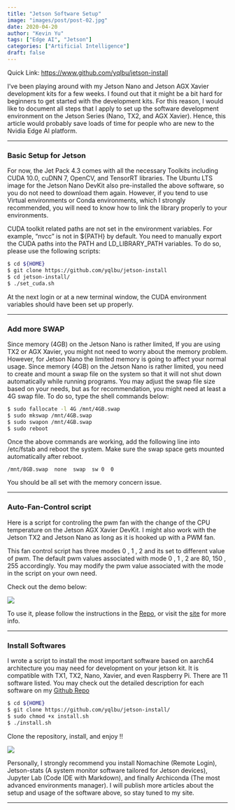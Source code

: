 ```yaml
---
title: "Jetson Software Setup"
image: "images/post/post-02.jpg"
date: 2020-04-20
author: "Kevin Yu"
tags: ["Edge AI", "Jetson"]
categories: ["Artificial Intelligence"]
draft: false
---
```


Quick Link: https://www.github.com/yqlbu/jetson-install

I’ve been playing around with my Jetson Nano and Jetson AGX Xavier development kits for a few weeks. I found out that it might be a bit hard for beginners to get started with the development kits. For this reason, I would like to document all steps that I apply to set up the software development environment on the Jetson Series (Nano, TX2, and AGX Xavier). Hence, this article would probably save loads of time for people who are new to the Nvidia Edge AI platform.

---

### Basic Setup for Jetson

For now, the Jet Pack 4.3 comes with all the necessary Toolkits including CUDA 10.0, cuDNN 7, OpenCV, and TensorRT libraries. The Ubuntu LTS image for the Jetson Nano DevKit also pre-installed the above software, so you do not need to download them again. However, if you tend to use Virtual environments or Conda environments, which I strongly recommended, you will need to know how to link the library properly to your environments.

CUDA toolkit related paths are not set in the environment variables. For example, “nvcc” is not in ${PATH} by default. You need to manually export the CUDA paths into the PATH and LD_LIBRARY_PATH variables. To do so, please use the following scripts:

```bash
$ cd ${HOME}
$ git clone https://github.com/yqlbu/jetson-install
$ cd jetson-install/
$ ./set_cuda.sh
```

At the next login or at a new terminal window, the CUDA environment variables should have been set up properly.

---

### Add more SWAP

Since memory (4GB) on the Jetson Nano is rather limited, If you are using TX2 or AGX Xavier, you might not need to worry about the memory problem. However, for Jetson Nano the limited memory is going to affect your normal usage. Since memory (4GB) on the Jetson Nano is rather limited, you need to create and mount a swap file on the system so that it will not shut down automatically while running programs. You may adjust the swap file size based on your needs, but as for recommendation, you might need at least a 4G swap file. To do so, type the shell commands below:

```bash
$ sudo fallocate -l 4G /mnt/4GB.swap
$ sudo mkswap /mnt/4GB.swap
$ sudo swapon /mnt/4GB.swap
$ sudo reboot
```

Once the above commands are working, add the following line into /etc/fstab and reboot the system. Make sure the swap space gets mounted automatically after reboot.

```
/mnt/8GB.swap  none  swap  sw 0  0
```

You should be all set with the memory concern issue.

---

### Auto-Fan-Control script

Here is a script for controling the pwm fan with the change of the CPU temperature on the Jetson AGX Xavier DevKit. I might also work with the Jetson TX2 and Jetson Nano as long as it is hooked up with a PWM fan.

This fan control script has three modes 0 , 1 , 2 and its set to different value of pwm. The default pwm values associated with mode 0 , 1 , 2 are 80, 150 , 255 accordingly. You may modify the pwm value associated with the mode in the script on your own need.

Check out the demo below:

![](https://objectstorage.ap-tokyo-1.oraclecloud.com/n/nrmjjlvckvsb/b/blog-content-20211009/o/post-02-demo.png)

To use it, please follow the instructions in the [Repo](https://github.com/yqlbu/fan-control), or visit the [site](https://hikariai.net/pwm-fan/) for more info.

---

### Install Softwares

I wrote a script to install the most important software based on aarch64 architecture you may need for development on your jetson kit. It is compatible with TX1, TX2, Nano, Xavier, and even Raspberry Pi. There are 11 software listed. You may check out the detailed description for each software on my [Github Repo](https://www.github.com/yqlbu/jetson-install)

```bash
$ cd ${HOME}
$ git clone https://github.com/yqlbu/jetson-install/
$ sudo chmod +x install.sh
$ ./install.sh
```

Clone the repository, install, and enjoy !!

![](<https://objectstorage.ap-tokyo-1.oraclecloud.com/n/nrmjjlvckvsb/b/blog-content-20211009/o/post-02-demo%20(1).png>)

Personally, I strongly recommend you install Nomachine (Remote Login), Jetson-stats (A system monitor software tailored for Jetson devices), Jupyter Lab (Code IDE with Markdown), and finally Archiconda (The most advanced environments manager). I will publish more articles about the setup and usage of the software above, so stay tuned to my site.

---
